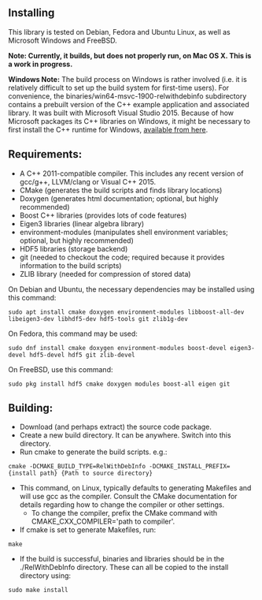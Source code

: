 ## Installing

This library is tested on Debian, Fedora and Ubuntu Linux, as well as Microsoft Windows and FreeBSD.

**Note: Currently, it builds, but does not properly run, on Mac OS X.
This is a work in progress.**

**Windows Note:**
The build process on Windows is rather involved (i.e. it is relatively difficult to set up the build system for first-time users). For convenience, the binaries/win64-msvc-1900-relwithdebinfo subdirectory contains a prebuilt version of the C++ example application and associated library. It was built with Microsoft Visual Studio 2015. Because of how Microsoft packages its C++ libraries on Windows, it might be necessary to first install the C++ runtime for Windows, [available from here](https://www.microsoft.com/en-us/download/details.aspx?id=48145).

Requirements:
--------------

- A C++ 2011-compatible compiler. This includes any recent version of gcc/g++, LLVM/clang or Visual C++ 2015.
- CMake (generates the build scripts and finds library locations)
- Doxygen (generates html documentation; optional, but highly recommended)
- Boost C++ libraries (provides lots of code features)
- Eigen3 libraries (linear algebra library)
- environment-modules (manipulates shell environment variables; optional, but highly recommended)
- HDF5 libraries (storage backend)
- git (needed to checkout the code; required because it provides information to the build scripts)
- ZLIB library (needed for compression of stored data)

On Debian and Ubuntu, the necessary dependencies may be installed using this command:
```
sudo apt install cmake doxygen environment-modules libboost-all-dev libeigen3-dev libhdf5-dev hdf5-tools git zlib1g-dev
```
On Fedora, this command may be used:
```
sudo dnf install cmake doxygen environment-modules boost-devel eigen3-devel hdf5-devel hdf5 git zlib-devel
```
On FreeBSD, use this command:
```
sudo pkg install hdf5 cmake doxygen modules boost-all eigen git
```

Building:
-------------

- Download (and perhaps extract) the source code package. 
- Create a new build directory. It can be anywhere. Switch into this directory.
- Run cmake to generate the build scripts. e.g.:
```
cmake -DCMAKE_BUILD_TYPE=RelWithDebInfo -DCMAKE_INSTALL_PREFIX={install path} {Path to source directory}
```
- This command, on Linux, typically defaults to generating Makefiles and will use gcc as the compiler. Consult the CMake
   documentation for details regarding how to change the compiler or other settings.
   - To change the compiler, prefix the CMake command with CMAKE_CXX_COMPILER='path to compiler'.
- If cmake is set to generate Makefiles, run:
```
make
```
- If the build is successful, binaries and libraries should be in the ./RelWithDebInfo directory. These can all be copied
to the install directory using:
```
sudo make install
```
